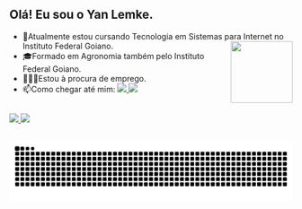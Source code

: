 ## Olá! Eu sou o Yan Lemke.

- 📖Atualmente estou cursando Tecnologia em Sistemas para Internet no Instituto Federal Goiano. <img align="right" src="https://cdn.discordapp.com/attachments/762153500560850945/1165409944217063505/bloggif_653449d92dc26.gif?ex=6546bf96&is=65344a96&hm=4fdab97c6f204af7a5ef76a8e0c111906477947e37ca762cd6d3ef19dab4c53f&" height="110px" width="110px"> 
- 🎓Formado em Agronomia também pelo Instituto Federal Goiano.
- 👩🏼‍💻Estou à procura de emprego.
- 📫Como chegar até mim: 
  <a href="mailto:yanlemkedecastro@gmail.com">
  <img src="https://img.shields.io/badge/-Gmail-%23333?style=for-the-badge&logo=gmail&logoColor=white" height="20px">
  </a>
  <a href="https://www.linkedin.com/in/yan-lemke-de-castro-889151249/" target="_blank">
  <img src="https://img.shields.io/badge/-LinkedIn-%230077B5?style=for-the-badge&logo=linkedin&logoColor=black" height="20px">
  </a>

##
<div> 
  <a href="https://github.com/yanldc">
  <img width="46%" src="https://github-readme-stats.vercel.app/api?username=yanldc&show_icons=true&theme=radical&include_all_commits=true&count_private=true">
  <img width="41%" src="https://github-readme-stats.vercel.app/api/top-langs/?username=yanldc&layout=compact&langs_count=16&theme=radical"/>
  </a>
</div>

##
 <img alt="github-snake" src="https://github.com/yanldc/yanldc/blob/output/github-contribution-grid-snake-dark.svg" />
